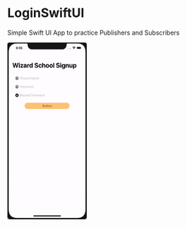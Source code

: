# LoginSwiftUI
Simple Swift UI App to practice Publishers and Subscribers

<img src="loginswiftui.gif" width="180" height="400" />
